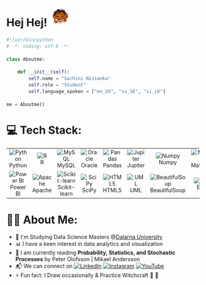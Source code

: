 # Hej Hej! <img src="https://github.com/sacthewitch/sacthewitch/blob/main/giphy.gif" width="55" />


```python
#!/usr/bin/python
# -*- coding: utf-8 -*-

class Aboutme:

    def __init__(self):
        self.name = "Sachini Nissanka"
        self.role = "Student"
        self.language_spoken = ["en_US", "sv_SE", "si_LK"]

me = Aboutme()

```
# 💻 Tech Stack:
<table>
  <tr>
    <td align="center" width="96">
        <img src="https://cdn.jsdelivr.net/gh/devicons/devicon/icons/python/python-original.svg" width="48" height="48" alt="Python" />
      <br>Python
    </td>
    <td align="center" width="96">
        <img src="https://cdn.jsdelivr.net/gh/devicons/devicon/icons/r/r-original.svg" width="48" height="48" alt="R" />
      <br>R
    </td>
    <td align="center" width="96">
        <img src="https://cdn.jsdelivr.net/gh/devicons/devicon/icons/mysql/mysql-original.svg" width="48" height="48" alt="MySQL" />
      <br>MySQL
    </td>
    <td align="center" width="96">
        <img src="https://cdn.jsdelivr.net/gh/devicons/devicon/icons/oracle/oracle-original.svg" width="48" height="48" alt="Oracle" />
      <br>Oracle
    </td>
    <td align="center" width="96">
        <img src="https://cdn.jsdelivr.net/gh/devicons/devicon/icons/pandas/pandas-original.svg" width="48" height="48" alt="Pandas" />
      <br>Pandas
    </td>
    <td align="center" width="96">
        <img src="https://cdn.jsdelivr.net/gh/devicons/devicon/icons/jupyter/jupyter-original-wordmark.svg" width="48" height="48" alt="Jupiter" />
      <br>Jupiter
    </td>
    <td align="center" width="96">
        <img src="https://cdn.jsdelivr.net/gh/devicons/devicon/icons/numpy/numpy-original.svg" width="48" height="48" alt="Numpy" />
      <br>Numpy
    </td>
    <td align="center" width="96">
        <img src="https://upload.wikimedia.org/wikipedia/commons/8/84/Matplotlib_icon.svg" width="48" height="48" alt="Matplotlib" />
      <br>Matplotlib
    </td>
    <td align="center" width="96">
        <img src="https://cdn.worldvectorlogo.com/logos/tableau-software.svg" width="48" height="48" alt="Tableau" />
      <br>Tableau
    </td>
  </tr>
  <tr>
    <td align="center" width="96"> 
        <img src="https://upload.wikimedia.org/wikipedia/commons/c/cf/New_Power_BI_Logo.svg" width="48" height="48" alt="Power BI" />
      <br>Power BI
    </td>
    <td align="center" width="96">
        <img src="https://cdn.jsdelivr.net/gh/devicons/devicon/icons/apache/apache-original.svg" width="48" height="48" alt="Apache" />
      <br>Apache
    </td>
    <td align="center"  width="96">
        <img src="https://seeklogo.com/images/S/scikit-learn-logo-8766D07E2E-seeklogo.com.png" width="48" height="48" alt="Scikit-learn" />
      <br>Scikit-learn
    </td>
    <td align="center"  width="96">
        <img src="https://upload.wikimedia.org/wikipedia/commons/b/b2/SCIPY_2.svg" width="48" height="48" alt="SciPy" />
      <br>SciPy
    </td>
    <td align="center" width="96">
        <img src="https://cdn.jsdelivr.net/gh/devicons/devicon/icons/html5/html5-original.svg" width="48" height="48" alt="HTML5" />
      <br>HTML5
    </td>
    <td align="center"  width="96">
        <img src="https://upload.wikimedia.org/wikipedia/commons/d/d5/UML_logo.svg" width="48" height="48" alt="UML" />
      <br>UML
    </td>
    <td align="center" width="96">
        <img src="https://daedalus-ldv.de/wp-content/uploads/2022/02/bs-1024x440.png" width="48" height="48" alt="BeautifulSoup" />
      <br>BeautifulSoup
    </td>
    <td align="center" width="96">
        <img src="https://seeklogo.com/images/M/microsoft-excel-logo-F8C90B4427-seeklogo.com.png" width="48" height="48" alt="Excel" />
      <br>Excel
    </td>
    <td align="center" width="96">
        <img src="https://cdn.jsdelivr.net/gh/devicons/devicon/icons/anaconda/anaconda-original.svg" width="48" height="48" alt="Anaconda" />
      <br>Anaconda
    </td>
  </tr>
</table>


# 🧙‍♀️ About Me:
- 🏦 I'm Studying Data Science Masters @[Dalarna University](https://www.du.se/en)
- 📊 I have a keen interest in data analytics and visualization
- 📖 I am currently reading **Probability, Statistics, and Stochastic Processes** by Peter Olofsson | Mikael Andersson
- 📬 We can connect on 
[![LinkedIn](https://img.shields.io/badge/LinkedIn-%230077B5.svg?logo=linkedin&logoColor=white)](https://linkedin.com/in/hejsachi) 
[![Instagram](https://img.shields.io/badge/Instagram-%23E4405F.svg?logo=Instagram&logoColor=white)](https://instagram.com/sacthewitch) 
[![YouTube](https://img.shields.io/badge/YouTube-%23FF0000.svg?logo=YouTube&logoColor=white)](https://www.youtube.com/channel/UCt1QVDoAd5N8c7PnvHYvQjQ) 
- ⚡ Fun fact: I Draw occasionally & Practice Witchcraft 🔮 🤫

          
